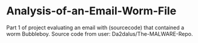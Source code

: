 # Analysis-of-an-Email-Worm-File
Part 1 of project evaluating an email with (sourcecode) that contained a worm Bubbleboy. Source code from user: Da2dalus/The-MALWARE-Repo.

